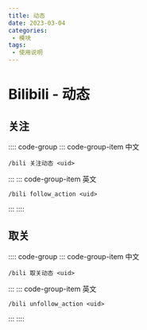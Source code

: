 ```yaml
---
title: 动态
date: 2023-03-04
categories:
 - 模块
tags:
 - 使用说明
---
```


# Bilibili - 动态

## 关注
:::: code-group
::: code-group-item 中文
```
/bili 关注动态 <uid>
```
:::
::: code-group-item 英文
```
/bili follow_action <uid>
```
:::
::::

## 取关
:::: code-group
::: code-group-item 中文
```
/bili 取关动态 <uid>
```
:::
::: code-group-item 英文
```
/bili unfollow_action <uid>
```
:::
::::